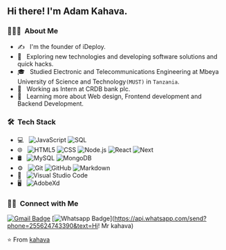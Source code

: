 
<h2> Hi there! I'm Adam Kahava.</h2>

<h3> 👨🏻‍💻 &nbsp;About Me </h3>

- ✍️ &nbsp; I'm the founder of iDeploy.
- 🤔 &nbsp; Exploring new technologies and developing software solutions and quick hacks.
- 🎓 &nbsp; Studied Electronic and Telecommunications Engineering at Mbeya University of Science and Technology`(MUST)` in `Tanzania`.
- 💼 &nbsp; Working as Intern at CRDB bank plc.
- 🌱 &nbsp; Learning more about Web design, Frontend development and Backend Development.


<h3> 🛠 &nbsp;Tech Stack</h3>

- 💻 &nbsp;
  ![JavaScript](https://img.shields.io/badge/-JavaScript-000000?style=for-the-badge&logo=javascript)
  ![SQL](https://img.shields.io/badge/-SQL-000000?style=for-the-badge&logo=MySQL)
- 🌐 &nbsp;
  ![HTML5](https://img.shields.io/badge/-HTML5-333333?style=flat&logo=HTML5)
  ![CSS](https://img.shields.io/badge/-CSS-333333?style=flat&logo=CSS3&logoColor=1572B6)
  ![Node.js](https://img.shields.io/badge/-Node.js-333333?style=flat&logo=node.js)
  ![React](https://img.shields.io/badge/-React-333333?style=flat&logo=react)
  ![Next](https://img.shields.io/badge/-NextJs-333333?style=flat&logo=next)
- 🛢 &nbsp;
  ![MySQL](https://img.shields.io/badge/-MySQL-333333?style=flat&logo=mysql)
  ![MongoDB](https://img.shields.io/badge/-MongoDB-333333?style=flat&logo=mongodb)
- ⚙️ &nbsp;
  ![Git](https://img.shields.io/badge/-Git-333333?style=flat&logo=git)
  ![GitHub](https://img.shields.io/badge/-GitHub-333333?style=flat&logo=github)
  ![Markdown](https://img.shields.io/badge/-Markdown-333333?style=flat&logo=markdown)
- 🔧 &nbsp;
  ![Visual Studio Code](https://img.shields.io/badge/-Visual%20Studio%20Code-333333?style=flat&logo=visual-studio-code&logoColor=007ACC)
- 🖥 &nbsp;
  ![AdobeXd](https://img.shields.io/badge/-Adobexd-333333?style=flat&logo=adobe-adobexd)


<h3> 🤝🏻 &nbsp;Connect with Me </h3>

[![Gmail Badge](https://img.shields.io/badge/-Gmail-c14438?style=flat-square&logo=Gmail&logoColor=white&link=mailto:kahavadesigner@gmail.com)](mailto:kahavadesigner@gmail.com)
[![Whatsapp Badge](https://img.shields.io/badge/-Whatsapp-4CA143?style=flat-square&labelColor=4CA143&logo=whatsapp&logoColor=white&link=https://api.whatsapp.com/send?phone=255624743390&text=Hi!fromgit)](https://api.whatsapp.com/send?phone=255624743390&text=Hi! Mr kahava)

⭐️ From [kahava](https://github.com/kahava)
